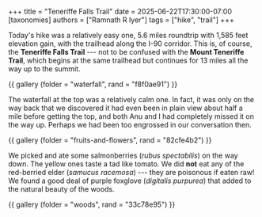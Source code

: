 +++
title = "Teneriffe Falls Trail"
date = 2025-06-22T17:30:00-07:00
[taxonomies]
authors = ["Ramnath R Iyer"]
tags = ["hike", "trail"]
+++

Today's hike was a relatively easy one, 5.6 miles roundtrip with 1,585 feet elevation gain, with the
trailhead along the I-90 corridor. This is, of course, the **Teneriffe Falls Trail** --- not to be
confused with the **Mount Teneriffe Trail**, which begins at the same trailhead but continues for 13
miles all the way up to the summit.

{{ gallery (folder = "waterfall", rand = "f8f0ae91") }}

The waterfall at the top was a relatively calm one. In fact, it was only on the way back that we
discovered it had even been in plain view about half a mile before getting the top, and both Anu and
I had completely missed it on the way up. Perhaps we had been too engrossed in our conversation then.

{{ gallery (folder = "fruits-and-flowers", rand = "82cfe4b2") }}

We picked and ate some salmonberries (*rubus spectabilis*) on the way down. The yellow ones taste a
tad like tomato. We did **not** eat any of the red-berried elder (*samucus racemosa*) --- they are
poisonous if eaten raw! We found a good deal of purple foxglove (*digitalis purpurea*) that added to
the natural beauty of the woods.

{{ gallery (folder = "woods", rand = "33c78e95") }}
